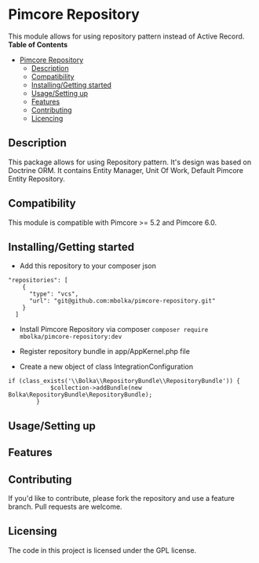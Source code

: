 # <a name="pimcore-repository"></a>Pimcore Repository

This module allows for using repository pattern instead of Active Record. 
**Table of Contents**

- [Pimcore Repository](#pimcore-repository)
	- [Description](#description)
	- [Compatibility](#compatibility)
	- [Installing/Getting started](#installing)
	- [Usage/Setting up](#usage)
	- [Features](#features)
	- [Contributing](#contributing)
	- [Licencing](#licensing)

	
## <a name="description"></a>Description	
This package allows for using Repository pattern. It's design was based on Doctrine ORM. It contains Entity Manager, Unit Of Work, Default Pimcore Entity Repository.
## <a name="compatibility"></a>Compatibility	
This module is compatible with Pimcore >= 5.2 and Pimcore 6.0.

## <a name="installing"></a>Installing/Getting started	
- Add this repository to your composer json 
```
"repositories": [
    {
      "type": "vcs",
      "url": "git@github.com:mbolka/pimcore-repository.git"
    }
  ]
```
- Install Pimcore Repository via composer ```composer require mbolka/pimcore-repository:dev```
- Register repository bundle in app/AppKernel.php file

- Create a new object of class IntegrationConfiguration
```
if (class_exists('\\Bolka\\RepositoryBundle\\RepositoryBundle')) {
            $collection->addBundle(new Bolka\RepositoryBundle\RepositoryBundle);
        }
```
## <a name="usage"></a>Usage/Setting up


## <a name="features"></a>Features

## <a name="contributing"></a>Contributing

If you'd like to contribute, please fork the repository and use a feature branch. Pull requests are welcome.

## <a name="licensing"></a>Licensing
The code in this project is licensed under the GPL license.
